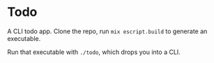 # Todo

A CLI todo app. Clone the repo, run `mix escript.build` to generate an executable. 

Run that executable with `./todo`, which drops you into a CLI. 